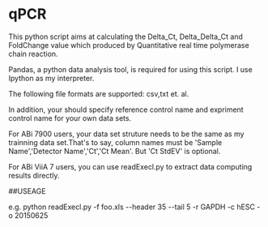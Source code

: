 qPCR
====


     
This python script aims at calculating the Delta_Ct, Delta_Delta_Ct and FoldChange value which
produced by Quantitative real time polymerase chain reaction.
    
Pandas, a python data analysis tool, is required for using this script. I use Ipython as my interpreter.
    
The following file formats are supported: csv,txt et. al.
    
In addition, your should specify reference control name and expriment control name for your own data sets.
    
For ABi 7900 users, your data set struture needs to be the same as my trainning data set.That's to say, 
column names must be 'Sample Name','Detector Name','Ct','Ct Mean'. But 'Ct StdEV' is optional.

For ABi ViiA 7 users, you can use readExecl.py to extract data computing results directly.

##USEAGE

e.g. python readExecl.py -f foo.xls --header 35 --tail 5 -r GAPDH -c hESC -o 20150625

